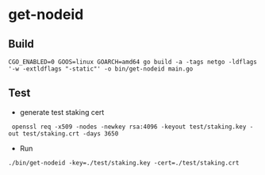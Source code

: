 # get-nodeid

## Build
```shell
CGO_ENABLED=0 GOOS=linux GOARCH=amd64 go build -a -tags netgo -ldflags '-w -extldflags "-static"' -o bin/get-nodeid main.go
```
## Test
* generate test staking cert
```shell
 openssl req -x509 -nodes -newkey rsa:4096 -keyout test/staking.key -out test/staking.crt -days 3650
```
* Run 
```shell
./bin/get-nodeid -key=./test/staking.key -cert=./test/staking.crt
```
